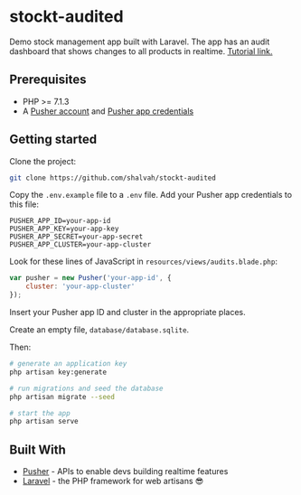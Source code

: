 # stockt-audited

Demo stock management app built with Laravel. The app has an audit dashboard that shows changes to all products in realtime. [Tutorial link.]()

## Prerequisites
- PHP >= 7.1.3
- A [Pusher account](https://pusher.com/signup) and [Pusher app credentials](http://dashboard.pusher.com/)

## Getting started
Clone the project:

```bash
git clone https://github.com/shalvah/stockt-audited
```

Copy the `.env.example` file to a `.env` file. Add your Pusher app credentials to this file:
```
PUSHER_APP_ID=your-app-id
PUSHER_APP_KEY=your-app-key
PUSHER_APP_SECRET=your-app-secret
PUSHER_APP_CLUSTER=your-app-cluster
```

Look for these lines of JavaScript in `resources/views/audits.blade.php`:
```javascript
var pusher = new Pusher('your-app-id', {
    cluster: 'your-app-cluster'
});
```
Insert your Pusher app ID and cluster in the appropriate places.

Create an empty file, `database/database.sqlite`.

Then:

```bash
# generate an application key
php artisan key:generate

# run migrations and seed the database
php artisan migrate --seed

# start the app
php artisan serve
```
## Built With

* [Pusher](https://pusher.com/) - APIs to enable devs building realtime features
* [Laravel](http://laravel.com) - the PHP framework for web artisans :sunglasses:

